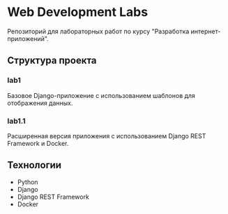 # Web Development Labs

Репозиторий для лабораторных работ по курсу "Разработка интернет-приложений".

## Структура проекта

### lab1
Базовое Django-приложение с использованием шаблонов для отображения данных.

### lab1.1
Расширенная версия приложения с использованием Django REST Framework и Docker.

## Технологии
- Python
- Django
- Django REST Framework
- Docker